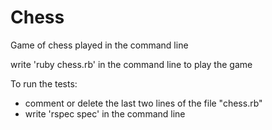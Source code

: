 Chess
=====

Game of chess played in the command line

write 'ruby chess.rb' in the command line to play the game


To run the tests:

- comment or delete the last two lines of the file "chess.rb"
- write 'rspec spec' in the command line
